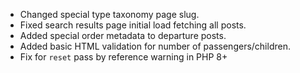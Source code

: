 * Changed special type taxonomy page slug.
* Fixed search results page initial load fetching all posts.
* Added special order metadata to departure posts.
* Added basic HTML validation for number of passengers/children.
* Fix for `reset` pass by reference warning in PHP 8+